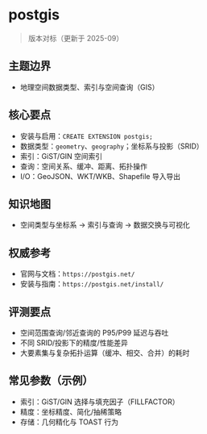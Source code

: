 ﻿# postgis

> 版本对标（更新于 2025-09）

## 主题边界

- 地理空间数据类型、索引与空间查询（GIS）

## 核心要点

- 安装与启用：`CREATE EXTENSION postgis;`
- 数据类型：`geometry`、`geography`；坐标系与投影（SRID）
- 索引：GiST/GIN 空间索引
- 查询：空间关系、缓冲、距离、拓扑操作
- I/O：GeoJSON、WKT/WKB、Shapefile 导入导出

## 知识地图

- 空间类型与坐标系 → 索引与查询 → 数据交换与可视化

## 权威参考

- 官网与文档：`https://postgis.net/`
- 安装与指南：`https://postgis.net/install/`

## 评测要点

- 空间范围查询/邻近查询的 P95/P99 延迟与吞吐
- 不同 SRID/投影下的精度/性能差异
- 大要素集与复杂拓扑运算（缓冲、相交、合并）的耗时

## 常见参数（示例）

- 索引：GiST/GIN 选择与填充因子（FILLFACTOR）
- 精度：坐标精度、简化/抽稀策略
- 存储：几何精化与 TOAST 行为
